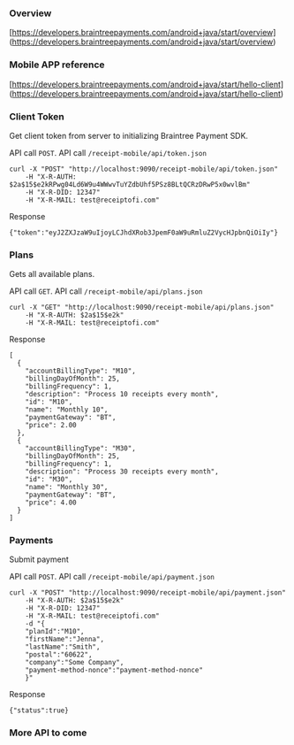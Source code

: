 ### Overview

   [https://developers.braintreepayments.com/android+java/start/overview] (https://developers.braintreepayments.com/android+java/start/overview)

### Mobile APP reference

   [https://developers.braintreepayments.com/android+java/start/hello-client] (https://developers.braintreepayments.com/android+java/start/hello-client)

### Client Token

Get client token from server to initializing Braintree Payment SDK.

API call `POST`. API call `/receipt-mobile/api/token.json`

    curl -X "POST" "http://localhost:9090/receipt-mobile/api/token.json"
    	-H "X-R-AUTH: $2a$15$e2kRPwg04Ld6W9u4WWwvTuYZdbUhf5PSz8BLtQCRzDRwP5x0wvlBm"
    	-H "X-R-DID: 12347"
    	-H "X-R-MAIL: test@receiptofi.com"

Response

    {"token":"eyJ2ZXJzaW9uIjoyLCJhdXRob3JpemF0aW9uRmluZ2VycHJpbnQiOiIy"}

### Plans

Gets all available plans.

API call `GET`. API call `/receipt-mobile/api/plans.json`

    curl -X "GET" "http://localhost:9090/receipt-mobile/api/plans.json"
    	-H "X-R-AUTH: $2a$15$e2k"
    	-H "X-R-MAIL: test@receiptofi.com"

Response

    [
      {
        "accountBillingType": "M10",
        "billingDayOfMonth": 25,
        "billingFrequency": 1,
        "description": "Process 10 receipts every month",
        "id": "M10",
        "name": "Monthly 10",
        "paymentGateway": "BT",
        "price": 2.00
      },
      {
        "accountBillingType": "M30",
        "billingDayOfMonth": 25,
        "billingFrequency": 1,
        "description": "Process 30 receipts every month",
        "id": "M30",
        "name": "Monthly 30",
        "paymentGateway": "BT",
        "price": 4.00
      }
    ]

### Payments

Submit payment

API call `POST`. API call `/receipt-mobile/api/payment.json`
    	
    curl -X "POST" "http://localhost:9090/receipt-mobile/api/payment.json" 
    	-H "X-R-AUTH: $2a$15$e2k" 
    	-H "X-R-DID: 12347" 
    	-H "X-R-MAIL: test@receiptofi.com" 
    	-d "{
    	"planId":"M10",
    	"firstName":"Jenna",
    	"lastName":"Smith", 
    	"postal":"60622",
    	"company":"Some Company",
    	"payment-method-nonce":"payment-method-nonce"
    	}"	

Response

    {"status":true}

### More API to come
